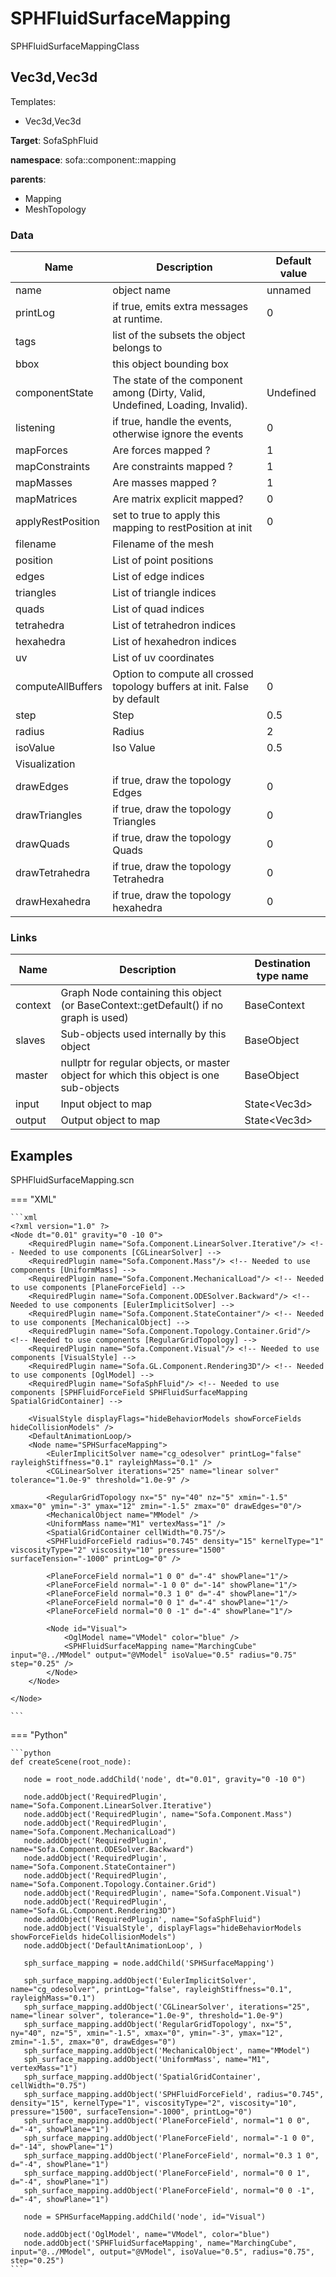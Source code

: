<!-- generate_doc -->
# SPHFluidSurfaceMapping

SPHFluidSurfaceMappingClass


## Vec3d,Vec3d

Templates:

- Vec3d,Vec3d

__Target__: SofaSphFluid

__namespace__: sofa::component::mapping

__parents__:

- Mapping
- MeshTopology

### Data

<table>
    <thead>
        <tr>
            <th>Name</th>
            <th>Description</th>
            <th>Default value</th>
        </tr>
    </thead>
    <tbody>
	<tr>
		<td>name</td>
		<td>
object name
		</td>
		<td>unnamed</td>
	</tr>
	<tr>
		<td>printLog</td>
		<td>
if true, emits extra messages at runtime.
		</td>
		<td>0</td>
	</tr>
	<tr>
		<td>tags</td>
		<td>
list of the subsets the object belongs to
		</td>
		<td></td>
	</tr>
	<tr>
		<td>bbox</td>
		<td>
this object bounding box
		</td>
		<td></td>
	</tr>
	<tr>
		<td>componentState</td>
		<td>
The state of the component among (Dirty, Valid, Undefined, Loading, Invalid).
		</td>
		<td>Undefined</td>
	</tr>
	<tr>
		<td>listening</td>
		<td>
if true, handle the events, otherwise ignore the events
		</td>
		<td>0</td>
	</tr>
	<tr>
		<td>mapForces</td>
		<td>
Are forces mapped ?
		</td>
		<td>1</td>
	</tr>
	<tr>
		<td>mapConstraints</td>
		<td>
Are constraints mapped ?
		</td>
		<td>1</td>
	</tr>
	<tr>
		<td>mapMasses</td>
		<td>
Are masses mapped ?
		</td>
		<td>1</td>
	</tr>
	<tr>
		<td>mapMatrices</td>
		<td>
Are matrix explicit mapped?
		</td>
		<td>0</td>
	</tr>
	<tr>
		<td>applyRestPosition</td>
		<td>
set to true to apply this mapping to restPosition at init
		</td>
		<td>0</td>
	</tr>
	<tr>
		<td>filename</td>
		<td>
Filename of the mesh
		</td>
		<td></td>
	</tr>
	<tr>
		<td>position</td>
		<td>
List of point positions
		</td>
		<td></td>
	</tr>
	<tr>
		<td>edges</td>
		<td>
List of edge indices
		</td>
		<td></td>
	</tr>
	<tr>
		<td>triangles</td>
		<td>
List of triangle indices
		</td>
		<td></td>
	</tr>
	<tr>
		<td>quads</td>
		<td>
List of quad indices
		</td>
		<td></td>
	</tr>
	<tr>
		<td>tetrahedra</td>
		<td>
List of tetrahedron indices
		</td>
		<td></td>
	</tr>
	<tr>
		<td>hexahedra</td>
		<td>
List of hexahedron indices
		</td>
		<td></td>
	</tr>
	<tr>
		<td>uv</td>
		<td>
List of uv coordinates
		</td>
		<td></td>
	</tr>
	<tr>
		<td>computeAllBuffers</td>
		<td>
Option to compute all crossed topology buffers at init. False by default
		</td>
		<td>0</td>
	</tr>
	<tr>
		<td>step</td>
		<td>
Step
		</td>
		<td>0.5</td>
	</tr>
	<tr>
		<td>radius</td>
		<td>
Radius
		</td>
		<td>2</td>
	</tr>
	<tr>
		<td>isoValue</td>
		<td>
Iso Value
		</td>
		<td>0.5</td>
	</tr>
	<tr>
		<td colspan="3">Visualization</td>
	</tr>
	<tr>
		<td>drawEdges</td>
		<td>
if true, draw the topology Edges
		</td>
		<td>0</td>
	</tr>
	<tr>
		<td>drawTriangles</td>
		<td>
if true, draw the topology Triangles
		</td>
		<td>0</td>
	</tr>
	<tr>
		<td>drawQuads</td>
		<td>
if true, draw the topology Quads
		</td>
		<td>0</td>
	</tr>
	<tr>
		<td>drawTetrahedra</td>
		<td>
if true, draw the topology Tetrahedra
		</td>
		<td>0</td>
	</tr>
	<tr>
		<td>drawHexahedra</td>
		<td>
if true, draw the topology hexahedra
		</td>
		<td>0</td>
	</tr>

</tbody>
</table>

### Links


| Name | Description | Destination type name |
| ---- | ----------- | --------------------- |
|context|Graph Node containing this object (or BaseContext::getDefault() if no graph is used)|BaseContext|
|slaves|Sub-objects used internally by this object|BaseObject|
|master|nullptr for regular objects, or master object for which this object is one sub-objects|BaseObject|
|input|Input object to map|State&lt;Vec3d&gt;|
|output|Output object to map|State&lt;Vec3d&gt;|

## Examples 

SPHFluidSurfaceMapping.scn

=== "XML"

    ```xml
    <?xml version="1.0" ?>
    <Node dt="0.01" gravity="0 -10 0">
        <RequiredPlugin name="Sofa.Component.LinearSolver.Iterative"/> <!-- Needed to use components [CGLinearSolver] -->
        <RequiredPlugin name="Sofa.Component.Mass"/> <!-- Needed to use components [UniformMass] -->
        <RequiredPlugin name="Sofa.Component.MechanicalLoad"/> <!-- Needed to use components [PlaneForceField] -->
        <RequiredPlugin name="Sofa.Component.ODESolver.Backward"/> <!-- Needed to use components [EulerImplicitSolver] -->
        <RequiredPlugin name="Sofa.Component.StateContainer"/> <!-- Needed to use components [MechanicalObject] -->
        <RequiredPlugin name="Sofa.Component.Topology.Container.Grid"/> <!-- Needed to use components [RegularGridTopology] -->
        <RequiredPlugin name="Sofa.Component.Visual"/> <!-- Needed to use components [VisualStyle] -->
        <RequiredPlugin name="Sofa.GL.Component.Rendering3D"/> <!-- Needed to use components [OglModel] -->
        <RequiredPlugin name="SofaSphFluid"/> <!-- Needed to use components [SPHFluidForceField SPHFluidSurfaceMapping SpatialGridContainer] -->
    
        <VisualStyle displayFlags="hideBehaviorModels showForceFields hideCollisionModels" />
        <DefaultAnimationLoop/>    
        <Node name="SPHSurfaceMapping">
            <EulerImplicitSolver name="cg_odesolver" printLog="false"  rayleighStiffness="0.1" rayleighMass="0.1" />
            <CGLinearSolver iterations="25" name="linear solver" tolerance="1.0e-9" threshold="1.0e-9" />
            
            <RegularGridTopology nx="5" ny="40" nz="5" xmin="-1.5" xmax="0" ymin="-3" ymax="12" zmin="-1.5" zmax="0" drawEdges="0"/>
            <MechanicalObject name="MModel" />
            <UniformMass name="M1" vertexMass="1" />
            <SpatialGridContainer cellWidth="0.75"/>
            <SPHFluidForceField radius="0.745" density="15" kernelType="1" viscosityType="2" viscosity="10" pressure="1500" surfaceTension="-1000" printLog="0" />
            
            <PlaneForceField normal="1 0 0" d="-4" showPlane="1"/>
            <PlaneForceField normal="-1 0 0" d="-14" showPlane="1"/>
            <PlaneForceField normal="0.3 1 0" d="-4" showPlane="1"/>
            <PlaneForceField normal="0 0 1" d="-4" showPlane="1"/>
            <PlaneForceField normal="0 0 -1" d="-4" showPlane="1"/>
            
            <Node id="Visual">
                <OglModel name="VModel" color="blue" />
                <SPHFluidSurfaceMapping name="MarchingCube" input="@../MModel" output="@VModel" isoValue="0.5" radius="0.75" step="0.25" />
            </Node>
        </Node>
        
    </Node>

    ```

=== "Python"

    ```python
    def createScene(root_node):

       node = root_node.addChild('node', dt="0.01", gravity="0 -10 0")

       node.addObject('RequiredPlugin', name="Sofa.Component.LinearSolver.Iterative")
       node.addObject('RequiredPlugin', name="Sofa.Component.Mass")
       node.addObject('RequiredPlugin', name="Sofa.Component.MechanicalLoad")
       node.addObject('RequiredPlugin', name="Sofa.Component.ODESolver.Backward")
       node.addObject('RequiredPlugin', name="Sofa.Component.StateContainer")
       node.addObject('RequiredPlugin', name="Sofa.Component.Topology.Container.Grid")
       node.addObject('RequiredPlugin', name="Sofa.Component.Visual")
       node.addObject('RequiredPlugin', name="Sofa.GL.Component.Rendering3D")
       node.addObject('RequiredPlugin', name="SofaSphFluid")
       node.addObject('VisualStyle', displayFlags="hideBehaviorModels showForceFields hideCollisionModels")
       node.addObject('DefaultAnimationLoop', )

       sph_surface_mapping = node.addChild('SPHSurfaceMapping')

       sph_surface_mapping.addObject('EulerImplicitSolver', name="cg_odesolver", printLog="false", rayleighStiffness="0.1", rayleighMass="0.1")
       sph_surface_mapping.addObject('CGLinearSolver', iterations="25", name="linear solver", tolerance="1.0e-9", threshold="1.0e-9")
       sph_surface_mapping.addObject('RegularGridTopology', nx="5", ny="40", nz="5", xmin="-1.5", xmax="0", ymin="-3", ymax="12", zmin="-1.5", zmax="0", drawEdges="0")
       sph_surface_mapping.addObject('MechanicalObject', name="MModel")
       sph_surface_mapping.addObject('UniformMass', name="M1", vertexMass="1")
       sph_surface_mapping.addObject('SpatialGridContainer', cellWidth="0.75")
       sph_surface_mapping.addObject('SPHFluidForceField', radius="0.745", density="15", kernelType="1", viscosityType="2", viscosity="10", pressure="1500", surfaceTension="-1000", printLog="0")
       sph_surface_mapping.addObject('PlaneForceField', normal="1 0 0", d="-4", showPlane="1")
       sph_surface_mapping.addObject('PlaneForceField', normal="-1 0 0", d="-14", showPlane="1")
       sph_surface_mapping.addObject('PlaneForceField', normal="0.3 1 0", d="-4", showPlane="1")
       sph_surface_mapping.addObject('PlaneForceField', normal="0 0 1", d="-4", showPlane="1")
       sph_surface_mapping.addObject('PlaneForceField', normal="0 0 -1", d="-4", showPlane="1")

       node = SPHSurfaceMapping.addChild('node', id="Visual")

       node.addObject('OglModel', name="VModel", color="blue")
       node.addObject('SPHFluidSurfaceMapping', name="MarchingCube", input="@../MModel", output="@VModel", isoValue="0.5", radius="0.75", step="0.25")
    ```

